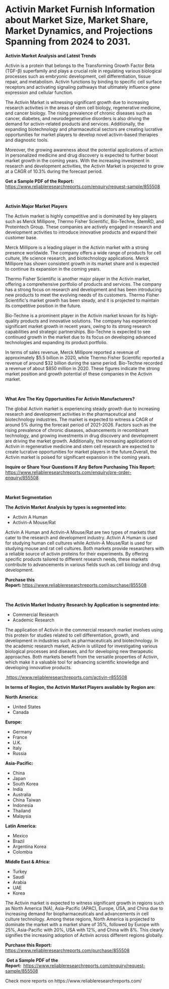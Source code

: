 <p><h1>Activin Market Furnish Information about Market Size, Market Share, Market Dynamics, and Projections Spanning from 2024 to 2031.</h1></p><p><strong>Activin Market Analysis and Latest Trends</strong></p>
<p><p>Activin is a protein that belongs to the Transforming Growth Factor Beta (TGF-β) superfamily and plays a crucial role in regulating various biological processes such as embryonic development, cell differentiation, tissue repair, and metabolism. Activin functions by binding to specific cell surface receptors and activating signaling pathways that ultimately influence gene expression and cellular function.</p><p>The Activin Market is witnessing significant growth due to increasing research activities in the areas of stem cell biology, regenerative medicine, and cancer biology. The rising prevalence of chronic diseases such as cancer, diabetes, and neurodegenerative disorders is also driving the demand for activin-related products and services. Additionally, the expanding biotechnology and pharmaceutical sectors are creating lucrative opportunities for market players to develop novel activin-based therapies and diagnostic tools.</p><p>Moreover, the growing awareness about the potential applications of activin in personalized medicine and drug discovery is expected to further boost market growth in the coming years. With the increasing investment in research and development activities, the Activin Market is projected to grow at a CAGR of 10.3% during the forecast period.</p></p>
<p><strong>Get a Sample PDF of the Report:&nbsp;</strong> <a href="https://www.reliableresearchreports.com/enquiry/request-sample/855508">https://www.reliableresearchreports.com/enquiry/request-sample/855508</a></p>
<p>&nbsp;</p>
<p><strong>Activin Major Market Players</strong></p>
<p><p>The Activin market is highly competitive and is dominated by key players such as Merck Millipore, Thermo Fisher Scientific, Bio-Techne, StemRD, and Proteintech Group. These companies are actively engaged in research and development activities to introduce innovative products and expand their customer base.</p><p>Merck Millipore is a leading player in the Activin market with a strong presence worldwide. The company offers a wide range of products for cell culture, life science research, and biotechnology applications. Merck Millipore has shown consistent growth in its market share and is expected to continue its expansion in the coming years.</p><p>Thermo Fisher Scientific is another major player in the Activin market, offering a comprehensive portfolio of products and services. The company has a strong focus on research and development and has been introducing new products to meet the evolving needs of its customers. Thermo Fisher Scientific's market growth has been steady, and it is projected to maintain its competitive position in the future.</p><p>Bio-Techne is a prominent player in the Activin market known for its high-quality products and innovative solutions. The company has experienced significant market growth in recent years, owing to its strong research capabilities and strategic partnerships. Bio-Techne is expected to see continued growth in the market due to its focus on developing advanced technologies and expanding its product portfolio.</p><p>In terms of sales revenue, Merck Millipore reported a revenue of approximately $5.5 billion in 2020, while Thermo Fisher Scientific reported a revenue of around $32 billion during the same period. Bio-Techne recorded a revenue of about $850 million in 2020. These figures indicate the strong market position and growth potential of these companies in the Activin market.</p></p>
<p>&nbsp;</p>
<p><strong>What Are The Key Opportunities For Activin Manufacturers?</strong></p>
<p><p>The global Activin market is experiencing steady growth due to increasing research and development activities in the pharmaceutical and biotechnology industries. The market is expected to witness a CAGR of around 5% during the forecast period of 2021-2026. Factors such as the rising prevalence of chronic diseases, advancements in recombinant technology, and growing investments in drug discovery and development are driving the market growth. Additionally, the increasing applications of Activin in regenerative medicine and stem cell research are expected to create lucrative opportunities for market players in the future.Overall, the Activin market is poised for significant expansion in the coming years.</p></p>
<p><strong>Inquire or Share Your Questions If Any Before Purchasing This Report:</strong> <a href="https://www.reliableresearchreports.com/enquiry/pre-order-enquiry/855508">https://www.reliableresearchreports.com/enquiry/pre-order-enquiry/855508</a></p>
<p>&nbsp;</p>
<p><strong>Market Segmentation</strong></p>
<p><strong>The Activin Market Analysis by types is segmented into:</strong></p>
<p><ul><li>Activin A Human</li><li>Activin-A Mouse/Rat</li></ul></p>
<p><p>Activin A Human and Activin-A Mouse/Rat are two types of markets that cater to the research and development industry. Activin A Human is used for studying human cell cultures while Activin-A Mouse/Rat is used for studying mouse and rat cell cultures. Both markets provide researchers with a reliable source of activin proteins for their experiments. By offering specific products tailored to different research needs, these markets contribute to advancements in various fields such as cell biology and drug development.</p></p>
<p><strong>Purchase this Report:&nbsp;</strong><a href="https://www.reliableresearchreports.com/purchase/855508">https://www.reliableresearchreports.com/purchase/855508</a></p>
<p>&nbsp;</p>
<p><strong>The Activin Market Industry Research by Application is segmented into:</strong></p>
<p><ul><li>Commercial Research</li><li>Academic Research</li></ul></p>
<p><p>The application of Activin in the commercial research market involves using this protein for studies related to cell differentiation, growth, and development in industries such as pharmaceuticals and biotechnology. In the academic research market, Activin is utilized for investigating various biological processes and diseases, and for developing new therapeutic approaches. Both markets benefit from the versatile properties of Activin, which make it a valuable tool for advancing scientific knowledge and developing innovative products.</p></p>
<p><a href="https://www.reliableresearchreports.com/activin-r855508">&nbsp;https://www.reliableresearchreports.com/activin-r855508</a></p>
<p><strong>In terms of Region, the Activin Market Players available by Region are:</strong></p>
<p>
    <p> <strong> North America: </strong>
        <ul>
            <li>United States</li>
            <li>Canada</li>
        </ul>
        </p> 
    <p> <strong> Europe: </strong>
        <ul>
            <li>Germany</li>
            <li>France</li>
            <li>U.K.</li>
            <li>Italy</li>
            <li>Russia</li>
        </ul>
        </p> 
    <p> <strong> Asia-Pacific: </strong>
        <ul>
            <li>China</li>
            <li>Japan</li>
            <li>South Korea</li>
            <li>India</li>
            <li>Australia</li>
            <li>China Taiwan</li>
            <li>Indonesia</li>
            <li>Thailand</li>
            <li>Malaysia</li>
        </ul>
        </p> 
    <p> <strong> Latin America: </strong>
        <ul>
            <li>Mexico</li>
            <li>Brazil</li>
            <li>Argentina Korea</li>
            <li>Colombia</li>
        </ul>
        </p> 
    <p> <strong> Middle East & Africa: </strong>
        <ul>
            <li>Turkey</li>
            <li>Saudi</li>
            <li>Arabia</li>
            <li>UAE</li>
            <li>Korea</li>
        </ul>
    </p>
    </p>
<p><p>The Activin market is expected to witness significant growth in regions such as North America (NA), Asia-Pacific (APAC), Europe, USA, and China due to increasing demand for biopharmaceuticals and advancements in cell culture technology. Among these regions, North America is projected to dominate the market with a market share of 35%, followed by Europe with 25%, Asia-Pacific with 20%, USA with 12%, and China with 8%. This clearly signifies the increasing adoption of Activin across different regions globally.</p></p>
<p><strong>Purchase this Report: </strong><a href="https://www.reliableresearchreports.com/purchase/855508">https://www.reliableresearchreports.com/purchase/855508</a></p>
<p>&nbsp;<strong>Get a Sample PDF of the Report:&nbsp;&nbsp;</strong><a href="https://www.reliableresearchreports.com/enquiry/request-sample/855508">https://www.reliableresearchreports.com/enquiry/request-sample/855508</a></p>
<p><strong></strong></p>
<p>Check more reports on https://www.reliableresearchreports.com/</p>
